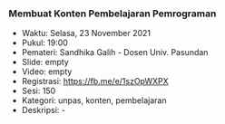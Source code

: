 ### Membuat Konten Pembelajaran Pemrograman

- Waktu: Selasa, 23 November 2021
- Pukul: 19:00
- Pemateri: Sandhika Galih - Dosen Univ. Pasundan
- Slide: empty
- Video: empty
- Registrasi: https://fb.me/e/1szOpWXPX
- Sesi: 150
- Kategori: unpas, konten, pembelajaran
- Deskripsi: -
